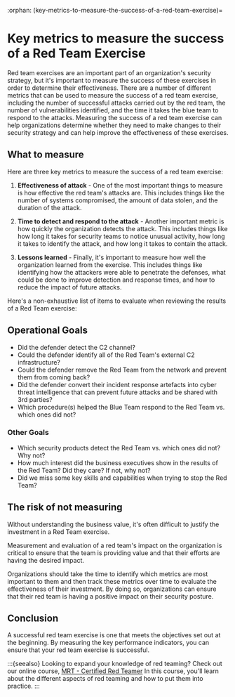 :orphan:
(key-metrics-to-measure-the-success-of-a-red-team-exercise)=

# Key metrics to measure the success of a Red Team Exercise

Red team exercises are an important part of an organization's security strategy, but it's important to measure the success of these exercises in order to determine their effectiveness. There are a number of different metrics that can be used to measure the success of a red team exercise, including the number of successful attacks carried out by the red team, the number of vulnerabilities identified, and the time it takes the blue team to respond to the attacks. Measuring the success of a red team exercise can help organizations determine whether they need to make changes to their security strategy and can help improve the effectiveness of these exercises.

## What to measure

Here are three key metrics to measure the success of a red team exercise:

1. **Effectiveness of attack** - One of the most important things to measure is how effective the red team's attacks are. This includes things like the number of systems compromised, the amount of data stolen, and the duration of the attack.

2. **Time to detect and respond to the attack** - Another important metric is how quickly the organization detects the attack. This includes things like how long it takes for security teams to notice unusual activity, how long it takes to identify the attack, and how long it takes to contain the attack.

3. **Lessons learned** - Finally, it's important to measure how well the organization learned from the exercise. This includes things like identifying how the attackers were able to penetrate the defenses, what could be done to improve detection and response times, and how to reduce the impact of future attacks.

Here's a non-exhaustive list of items to evaluate when reviewing the results of a Red Team exercise:

## Operational Goals

- Did the defender detect the C2 channel?
- Could the defender identify all of the Red Team's external C2 infrastructure?
- Could the defender remove the Red Team from the network and prevent them from coming back?
- Did the defender convert their incident response artefacts into cyber threat intelligence that can prevent future attacks and be shared with 3rd parties?
- Which procedure(s) helped the Blue Team respond to the Red Team vs. which ones did not?

### Other Goals

- Which security products detect the Red Team vs. which ones did not? Why not?
- How much interest did the business executives show in the results of the Red Team? Did they care? If not, why not?
- Did we miss some key skills and capabilities when trying to stop the Red Team?

## The risk of not measuring

Without understanding the business value, it's often difficult to justify the investment in a Red Team exercise.

Measurement and evaluation of a red team's impact on the organization is critical to ensure that the team is providing value and that their efforts are having the desired impact.

Organizations should take the time to identify which metrics are most important to them and then track these metrics over time to evaluate the effectiveness of their investment. By doing so, organizations can ensure that their red team is having a positive impact on their security posture.

## Conclusion

A successful red team exercise is one that meets the objectives set out at the beginning. By measuring the key performance indicators, you can ensure that your red team exercise is successful.

:::{seealso}
Looking to expand your knowledge of red teaming? Check out our online course, [MRT - Certified Red Teamer](https://www.mosse-institute.com/certifications/mrt-certified-red-teamer.html) In this course, you'll learn about the different aspects of red teaming and how to put them into practice.
:::
